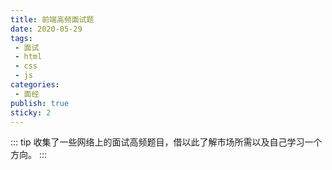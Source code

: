 ```yaml
---
title: 前端高频面试题
date: 2020-05-29
tags:
 - 面试
 - html
 - css
 - js
categories:
 - 面经
publish: true
sticky: 2
---
```


::: tip 
收集了一些网络上的面试高频题目，借以此了解市场所需以及自己学习一个方向。
:::

<!-- more -->
